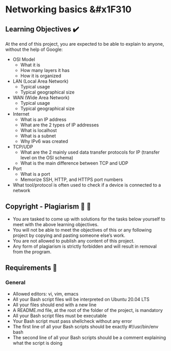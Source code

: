 # Networking basics &#x1F310

## Learning Objectives :heavy_check_mark:

At the end of this project, you are expected to be able to explain to anyone, without the help of Google:

- OSI Model
  - What it is
  - How many layers it has
  - How it is organized
- LAN (Local Area Network)
  - Typical usage
  - Typical geographical size
- WAN (Wide Area Network)
  - Typical usage
  - Typical geographical size
- Internet
  - What is an IP address
  - What are the 2 types of IP addresses
  - What is localhost
  - What is a subnet
  - Why IPv6 was created
- TCP/UDP
  - What are the 2 mainly used data transfer protocols for IP (transfer level on the OSI schema)
  - What is the main difference between TCP and UDP
- Port
  - What is a port
  - Memorize SSH, HTTP, and HTTPS port numbers
- What tool/protocol is often used to check if a device is connected to a network

## Copyright - Plagiarism :no_entry_sign: :page_facing_up:

- You are tasked to come up with solutions for the tasks below yourself to meet with the above learning objectives.
- You will not be able to meet the objectives of this or any following project by copying and pasting someone else’s work.
- You are not allowed to publish any content of this project.
- Any form of plagiarism is strictly forbidden and will result in removal from the program.

## Requirements :page_with_curl:

### General

- Allowed editors: vi, vim, emacs
- All your Bash script files will be interpreted on Ubuntu 20.04 LTS
- All your files should end with a new line
- A README.md file, at the root of the folder of the project, is mandatory
- All your Bash script files must be executable
- Your Bash script must pass shellcheck without any error
- The first line of all your Bash scripts should be exactly #!/usr/bin/env bash
- The second line of all your Bash scripts should be a comment explaining what the script is doing
